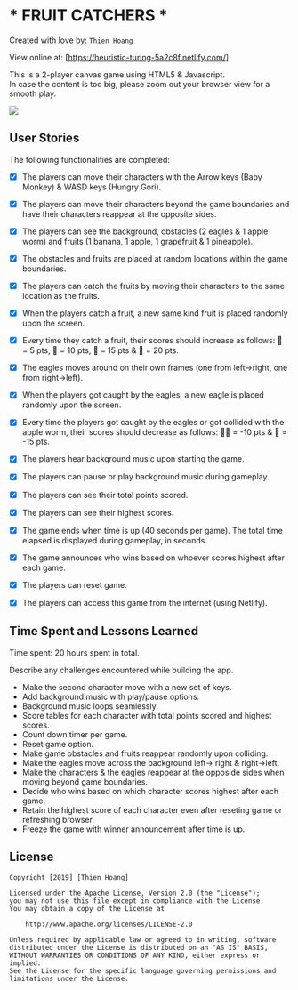 # * FRUIT CATCHERS *

Created with love by: `Thien Hoang`
  
View online at: [https://heuristic-turing-5a2c8f.netlify.com/]
  
This is a 2-player canvas game using HTML5 & Javascript.  
In case the content is too big, please zoom out your browser view for a smooth play. 

![](./images/gamecapture2.png)

## User Stories

The following functionalities are completed:

* [x] The players can move their characters with the Arrow keys (Baby Monkey) & WASD keys (Hungry Gori).
* [x] The players can move their characters beyond the game boundaries and have their characters reappear at the opposite sides.

* [x] The players can see the background, obstacles (2 eagles & 1 apple worm) and fruits (1 banana, 1 apple, 1 grapefruit & 1 pineapple). 
* [x] The obstacles and fruits are placed at random locations within the game boundaries.

* [x] The players can catch the fruits by moving their characters to the same location as the fruits.
* [x] When the players catch a fruit, a new same kind fruit is placed randomly upon the screen.
* [x] Every time they catch a fruit, their scores should increase as follows: 🍌 = 5 pts, 🍎 = 10 pts, 🍇 = 15 pts & 🍍 = 20 pts.

* [x] The eagles moves around on their own frames (one from left->right, one from right->left).
* [x] When the players got caught by the eagles, a new eagle is placed randomly upon the screen.
* [x] Every time the players got caught by the eagles or got collided with the apple worm, their scores should decrease as follows: 🍎🐛 = -10 pts & 🦅 = -15 pts.

* [x] The players hear background music upon starting the game.
* [x] The players can pause or play background music during gameplay.

* [x] The players can see their total points scored. 
* [x] The players can see their highest scores.
* [x] The game ends when time is up (40 seconds per game). The total time elapsed is displayed during gameplay, in seconds.
* [x] The game announces who wins based on whoever scores highest after each game.
* [x] The players can reset game.
* [x] The players can access this game from the internet (using Netlify).

## Time Spent and Lessons Learned

Time spent: 20 hours spent in total.

Describe any challenges encountered while building the app.
- Make the second character move with a new set of keys.
- Add background music with play/pause options.
- Background music loops seamlessly.
- Score tables for each character with total points scored and highest scores.
- Count down timer per game.
- Reset game option.
- Make game obstacles and fruits reappear randomly upon colliding.
- Make the eagles move across the background left-> right & right->left. 
- Make the characters & the eagles reappear at the opposide sides when moving beyond game boundaries.
- Decide who wins based on which character scores highest after each game.
- Retain the highest score of each character even after reseting game or refreshing browser.
- Freeze the game with winner announcement after time is up.

## License

    Copyright [2019] [Thien Hoang]

    Licensed under the Apache License, Version 2.0 (the "License");
    you may not use this file except in compliance with the License.
    You may obtain a copy of the License at

        http://www.apache.org/licenses/LICENSE-2.0

    Unless required by applicable law or agreed to in writing, software
    distributed under the License is distributed on an "AS IS" BASIS,
    WITHOUT WARRANTIES OR CONDITIONS OF ANY KIND, either express or implied.
    See the License for the specific language governing permissions and
    limitations under the License.